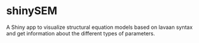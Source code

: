 # shinySEM
A Shiny app to visualize structural equation models based on lavaan syntax and get information about the different types of parameters.
